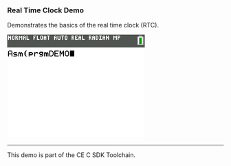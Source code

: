 ### Real Time Clock Demo

Demonstrates the basics of the real time clock (RTC).

![Screenshot](screenshot.gif)

---

This demo is part of the CE C SDK Toolchain.

